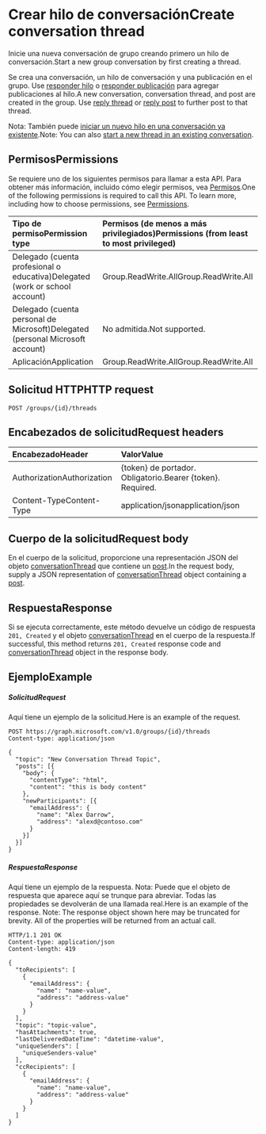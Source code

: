 # <a name="create-conversation-thread"></a><span data-ttu-id="16e9b-101">Crear hilo de conversación</span><span class="sxs-lookup"><span data-stu-id="16e9b-101">Create conversation thread</span></span>

<span data-ttu-id="16e9b-102">Inicie una nueva conversación de grupo creando primero un hilo de conversación.</span><span class="sxs-lookup"><span data-stu-id="16e9b-102">Start a new group conversation by first creating a thread.</span></span> 

<span data-ttu-id="16e9b-p101">Se crea una conversación, un hilo de conversación y una publicación en el grupo. Use [responder hilo](conversationthread_reply.md) o [responder publicación](post_reply.md) para agregar publicaciones al hilo.</span><span class="sxs-lookup"><span data-stu-id="16e9b-p101">A new conversation, conversation thread, and post are created in the group. Use [reply thread](conversationthread_reply.md) or [reply post](post_reply.md) to further post to that thread.</span></span>

<span data-ttu-id="16e9b-105">Nota: También puede [iniciar un nuevo hilo en una conversación ya existente](conversation_post_threads.md).</span><span class="sxs-lookup"><span data-stu-id="16e9b-105">Note: You can also [start a new thread in an existing conversation](conversation_post_threads.md).</span></span> 

## <a name="permissions"></a><span data-ttu-id="16e9b-106">Permisos</span><span class="sxs-lookup"><span data-stu-id="16e9b-106">Permissions</span></span>
<span data-ttu-id="16e9b-p102">Se requiere uno de los siguientes permisos para llamar a esta API. Para obtener más información, incluido cómo elegir permisos, vea [Permisos](../../../concepts/permissions_reference.md).</span><span class="sxs-lookup"><span data-stu-id="16e9b-p102">One of the following permissions is required to call this API. To learn more, including how to choose permissions, see [Permissions](../../../concepts/permissions_reference.md).</span></span>

|<span data-ttu-id="16e9b-109">Tipo de permiso</span><span class="sxs-lookup"><span data-stu-id="16e9b-109">Permission type</span></span>      | <span data-ttu-id="16e9b-110">Permisos (de menos a más privilegiados)</span><span class="sxs-lookup"><span data-stu-id="16e9b-110">Permissions (from least to most privileged)</span></span>              |
|:--------------------|:---------------------------------------------------------|
|<span data-ttu-id="16e9b-111">Delegado (cuenta profesional o educativa)</span><span class="sxs-lookup"><span data-stu-id="16e9b-111">Delegated (work or school account)</span></span> | <span data-ttu-id="16e9b-112">Group.ReadWrite.All</span><span class="sxs-lookup"><span data-stu-id="16e9b-112">Group.ReadWrite.All</span></span>    |
|<span data-ttu-id="16e9b-113">Delegado (cuenta personal de Microsoft)</span><span class="sxs-lookup"><span data-stu-id="16e9b-113">Delegated (personal Microsoft account)</span></span> | <span data-ttu-id="16e9b-114">No admitida.</span><span class="sxs-lookup"><span data-stu-id="16e9b-114">Not supported.</span></span>    |
|<span data-ttu-id="16e9b-115">Aplicación</span><span class="sxs-lookup"><span data-stu-id="16e9b-115">Application</span></span> | <span data-ttu-id="16e9b-116">Group.ReadWrite.All</span><span class="sxs-lookup"><span data-stu-id="16e9b-116">Group.ReadWrite.All</span></span> |

## <a name="http-request"></a><span data-ttu-id="16e9b-117">Solicitud HTTP</span><span class="sxs-lookup"><span data-stu-id="16e9b-117">HTTP request</span></span>
<!-- { "blockType": "ignored" } -->
```http
POST /groups/{id}/threads
```
## <a name="request-headers"></a><span data-ttu-id="16e9b-118">Encabezados de solicitud</span><span class="sxs-lookup"><span data-stu-id="16e9b-118">Request headers</span></span>
| <span data-ttu-id="16e9b-119">Encabezado</span><span class="sxs-lookup"><span data-stu-id="16e9b-119">Header</span></span>       | <span data-ttu-id="16e9b-120">Valor</span><span class="sxs-lookup"><span data-stu-id="16e9b-120">Value</span></span> |
|:---------------|:--------|
| <span data-ttu-id="16e9b-121">Authorization</span><span class="sxs-lookup"><span data-stu-id="16e9b-121">Authorization</span></span>  | <span data-ttu-id="16e9b-p103">{token} de portador. Obligatorio.</span><span class="sxs-lookup"><span data-stu-id="16e9b-p103">Bearer {token}. Required.</span></span>  |
| <span data-ttu-id="16e9b-124">Content-Type</span><span class="sxs-lookup"><span data-stu-id="16e9b-124">Content-Type</span></span>  | <span data-ttu-id="16e9b-125">application/json</span><span class="sxs-lookup"><span data-stu-id="16e9b-125">application/json</span></span>  |

## <a name="request-body"></a><span data-ttu-id="16e9b-126">Cuerpo de la solicitud</span><span class="sxs-lookup"><span data-stu-id="16e9b-126">Request body</span></span>
<span data-ttu-id="16e9b-127">En el cuerpo de la solicitud, proporcione una representación JSON del objeto [conversationThread](../resources/conversationthread.md) que contiene un [post](../resources/post.md).</span><span class="sxs-lookup"><span data-stu-id="16e9b-127">In the request body, supply a JSON representation of [conversationThread](../resources/conversationthread.md) object containing a [post](../resources/post.md).</span></span>

## <a name="response"></a><span data-ttu-id="16e9b-128">Respuesta</span><span class="sxs-lookup"><span data-stu-id="16e9b-128">Response</span></span>

<span data-ttu-id="16e9b-129">Si se ejecuta correctamente, este método devuelve un código de respuesta `201, Created` y el objeto [conversationThread](../resources/conversationthread.md) en el cuerpo de la respuesta.</span><span class="sxs-lookup"><span data-stu-id="16e9b-129">If successful, this method returns `201, Created` response code and [conversationThread](../resources/conversationthread.md) object in the response body.</span></span>

## <a name="example"></a><span data-ttu-id="16e9b-130">Ejemplo</span><span class="sxs-lookup"><span data-stu-id="16e9b-130">Example</span></span>
##### <a name="request"></a><span data-ttu-id="16e9b-131">Solicitud</span><span class="sxs-lookup"><span data-stu-id="16e9b-131">Request</span></span>
<span data-ttu-id="16e9b-132">Aquí tiene un ejemplo de la solicitud.</span><span class="sxs-lookup"><span data-stu-id="16e9b-132">Here is an example of the request.</span></span>
<!-- {
  "blockType": "request",
  "name": "create_conversationthread_from_group"
}-->
```http
POST https://graph.microsoft.com/v1.0/groups/{id}/threads
Content-type: application/json

{
  "topic": "New Conversation Thread Topic",
  "posts": [{
    "body": {
      "contentType": "html",
      "content": "this is body content"
    },
    "newParticipants": [{
      "emailAddress": {
        "name": "Alex Darrow",
        "address": "alexd@contoso.com"
      }
    }]
  }]
}
```
##### <a name="response"></a><span data-ttu-id="16e9b-133">Respuesta</span><span class="sxs-lookup"><span data-stu-id="16e9b-133">Response</span></span>
<span data-ttu-id="16e9b-p104">Aquí tiene un ejemplo de la respuesta. Nota: Puede que el objeto de respuesta que aparece aquí se trunque para abreviar. Todas las propiedades se devolverán de una llamada real.</span><span class="sxs-lookup"><span data-stu-id="16e9b-p104">Here is an example of the response. Note: The response object shown here may be truncated for brevity. All of the properties will be returned from an actual call.</span></span>
<!-- {
  "blockType": "response",
  "truncated": true,
  "@odata.type": "microsoft.graph.conversationThread"
} -->
```http
HTTP/1.1 201 OK
Content-type: application/json
Content-length: 419

{
  "toRecipients": [
    {
      "emailAddress": {
        "name": "name-value",
        "address": "address-value"
      }
    }
  ],
  "topic": "topic-value",
  "hasAttachments": true,
  "lastDeliveredDateTime": "datetime-value",
  "uniqueSenders": [
    "uniqueSenders-value"
  ],
  "ccRecipients": [
    {
      "emailAddress": {
        "name": "name-value",
        "address": "address-value"
      }
    }
  ]
}
```

<!-- uuid: 8fcb5dbc-d5aa-4681-8e31-b001d5168d79
2015-10-25 14:57:30 UTC -->
<!-- {
  "type": "#page.annotation",
  "description": "Create thread",
  "keywords": "",
  "section": "documentation",
  "tocPath": ""
}-->
